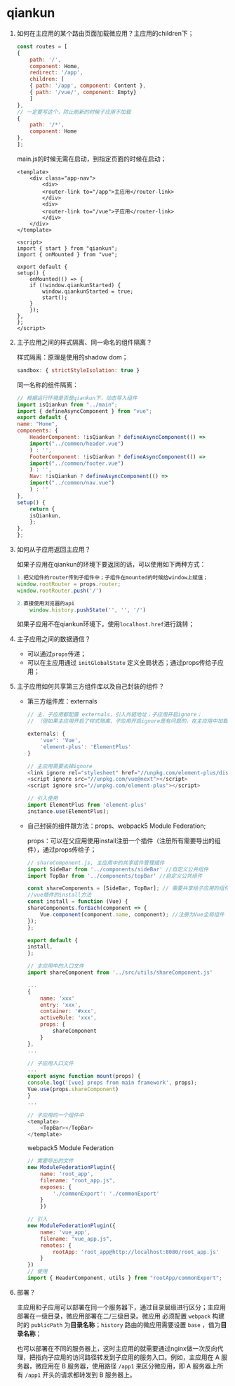 # qiankun
1. 如何在主应用的某个路由页面加载微应用？主应用的children下；

    ```JavaScript
    const routes = [
    {
        path: '/',
        component: Home,
        redirect: '/app',
        children: [
        { path: '/app', component: Content },
        { path: '/vue/', component: Empty}
        ]
    },
    // 一定要写这个，防止刷新的时候子应用不加载
    {
        path: '/*',
        component: Home
    },
    ];

    ```

    main.js的时候无需在启动，到指定页面的时候在启动；

    ```Vue
    <template>
        <div class="app-nav">
            <div>
            <router-link to="/app">主应用</router-link>
            </div>
            <div>
            <router-link to="/vue">子应用</router-link>
            </div>
        </div>
    </template>

    <script>
    import { start } from "qiankun";
    import { onMounted } from "vue";

    export default {
    setup() {
        onMounted(() => {
        if (!window.qiankunStarted) {
            window.qiankunStarted = true;
            start();
        }
        });
    },
    };
    </script>
    ```
2. 主子应用之间的样式隔离、同一命名的组件隔离？

    样式隔离：原理是使用的shadow dom；

    ```JavaScript
    sandbox: { strictStyleIsolation: true }
    ```

    同一名称的组件隔离：

    ```JavaScript
    // 根据运行环境是否是qiankun下，动态导入组件
    import isQiankun from "../main";
    import { defineAsyncComponent } from "vue";
    export default {
    name: "Home",
    components: {
        HeaderComponent: !isQiankun ? defineAsyncComponent(() =>
        import("../common/header.vue")
        ) : '',
        FooterComponent: !isQiankun ? defineAsyncComponent(() =>
        import("../common/footer.vue")
        ) : '',
        Nav: !isQiankun ? defineAsyncComponent(() =>
        import("../common/nav.vue")
        ) : ''
    },
    setup() {
        return {
        isQiankun,
        };
    },
    };
    ```
3. 如何从子应用返回主应用？

    如果子应用在qiankun的环境下要返回的话，可以使用如下两种方式：

    ```JavaScript
    1.把父组件的router传到子组件中；子组件在mounted的时候给window上赋值；
    window.rootRouter = props.router;
    window.rootRouter.push('/')
    
    2.直接使用浏览器的api  
        window.history.pushState('', '', '/')
    ```

    如果子应用不在qiankun环境下，使用`localhost.href`进行跳转；
4. 主子应用之间的数据通信？
    - 可以通过`props`传递；
    - 可以在主应用通过 `initGlobalState` 定义全局状态；通过props传给子应用；
5. 主子应用如何共享第三方组件库以及自己封装的组件？
    - 第三方组件库：externals

        ```JavaScript
        // 主、子应用都配置 externals，引入外链地址；子应用开启ignore；
        // （但如果主应用开启了样式隔离，子应用开启ignore是有问题的，在主应用中加载的时候不能正确展示样式)

        externals: {
            'vue': 'Vue',
            'element-plus': 'ElementPlus'
        }
        
        // 主应用需要去掉ignore
        <link ignore rel="stylesheet" href="//unpkg.com/element-plus/dist/index.css">
        <script ignore src="//unpkg.com/vue@next"></script>
        <script ignore src="//unpkg.com/element-plus"></script>
        
        // 引入使用
        import ElementPlus from 'element-plus'
        instance.use(ElementPlus);

        ```
    - 自己封装的组件跟方法：props、webpack5 Module Federation;

        props：可以在父应用使用install注册一个插件（注册所有需要导出的组件），通过props传给子；

        ```JavaScript
        // shareComponent.js, 主应用中的共享组件管理插件
        import SideBar from '../components/sideBar' //自定义公共组件
        import TopBar from '../components/topBar' //自定义公共组件

        const shareComponents = [SideBar, TopBar]; // 需要共享给子应用的组件
        //vue插件的install方法
        const install = function (Vue) {
        shareComponents.forEach(component => {
            Vue.component(component.name, component); //注册为Vue全局组件
        });
        };

        export default {
        install,
        };

        // 主应用中的入口文件
        import shareComponent from '../src/utils/shareComponent.js'

        ...
        {
            name: 'xxx'
            entry: 'xxx',
            container: '#xxx',
            activeRule: 'xxx',
            props: {
                shareComponent
            }
        },
        ...

        // 子应用入口文件
        ...
        export async function mount(props) {
        console.log('[vue] props from main framework', props);
        Vue.use(props.shareComponent)
        }
        ...

        // 子应用的一个组件中
        <template>
            <TopBar></TopBar>
        </template>

        ```

        webpack5 Module Federation

        ```JavaScript
        // 需要导出的文件
        new ModuleFederationPlugin({
            name: 'root_app',
            filename: "root_app.js",
            exposes: {
                './commonExport': './commonExport'
            }
            })

        // 引入
        new ModuleFederationPlugin({
            name: 'vue_app',
            filename: "vue_app.js",
            remotes: {
                rootApp: 'root_app@http://localhost:8080/root_app.js'
            }
        })
        // 使用
        import { HeaderComponent, utils } from "rootApp/commonExport";

        ```
6. 部署？

    主应用和子应用可以部署在同一个服务器下，通过目录层级进行区分；主应用部署在一级目录，微应用部署在二/三级目录。微应用 必须配置 `webpack` 构建时的 `publicPath` 为**目录名称**；`history` 路由的微应用需要设置 `base` ，值为**目录名称**；

    也可以部署在不同的服务器上，这时主应用的就需要通过nginx做一次反向代理，把指向子应用的访问路径转发到子应用的服务入口。例如，主应用在 A 服务器，微应用在 B 服务器，使用路径 `/app1` 来区分微应用，即 A 服务器上所有 `/app1` 开头的请求都转发到 B 服务器上。